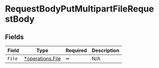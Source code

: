 # RequestBodyPutMultipartFileRequestBody


## Fields

| Field                                                      | Type                                                       | Required                                                   | Description                                                |
| ---------------------------------------------------------- | ---------------------------------------------------------- | ---------------------------------------------------------- | ---------------------------------------------------------- |
| `File`                                                     | [*operations.File](../../../pkg/models/operations/file.md) | :heavy_minus_sign:                                         | N/A                                                        |